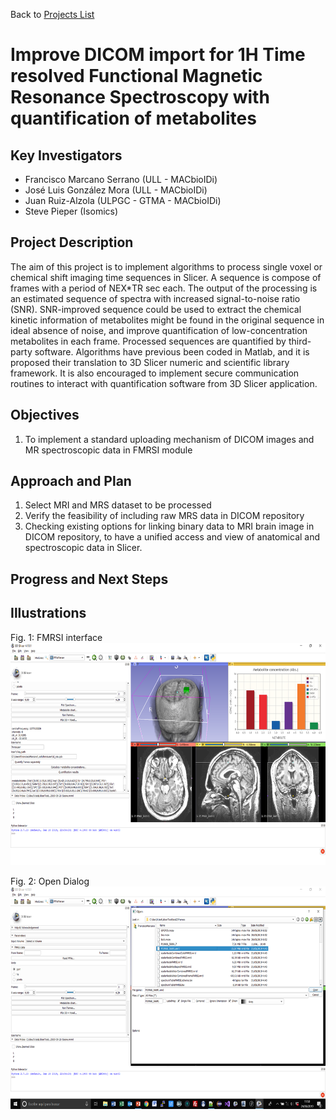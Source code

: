 Back to [Projects List](../../README.md#ProjectsList)

# Improve DICOM import for 1H Time resolved Functional Magnetic Resonance Spectroscopy with quantification of metabolites

## Key Investigators

- Francisco Marcano Serrano (ULL - MACbioIDi)
- José Luis González Mora (ULL - MACbioIDi)
- Juan Ruiz-Alzola (ULPGC - GTMA - MACbioIDi)
- Steve Pieper (Isomics)

## Project Description

The aim of this project is to implement algorithms to process single voxel or chemical shift imaging time sequences in Slicer. A sequence is compose of frames with a period of NEX*TR sec each. The output of the processing is an estimated sequence of spectra with increased signal-to-noise ratio (SNR). SNR-improved sequence could be used to extract the chemical kinetic information of metabolites might be found in the original sequence in ideal absence of noise, and improve quantification of low-concentration metabolites in each frame. Processed sequences are quantified by third-party software.
Algorithms have previous been coded in Matlab, and it is proposed their translation to 3D Slicer numeric and scientific library framework. It is also encouraged to implement secure communication routines to interact with quantification software from 3D Slicer application.

## Objectives

1. To implement a standard uploading mechanism of DICOM images and MR spectroscopic data in FMRSI module 

## Approach and Plan

1. Select MRI and MRS dataset to be processed
2. Verify the feasibility of including raw MRS data in DICOM repository
2. Checking existing options for linking binary data to MRI brain image in DICOM repository, to have a unified access and view of anatomical and spectroscopic data in Slicer.


## Progress and Next Steps



## Illustrations
Fig. 1: FMRSI interface
<img src="Diapositiva1.PNG" width="652" height="356"> 

Fig. 2: Open Dialog
<img src="Diapositiva2.PNG" width="652" height="356"> 
